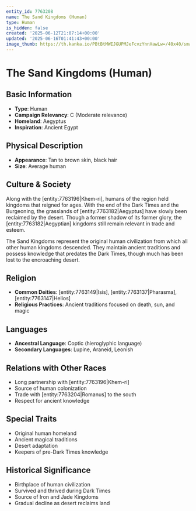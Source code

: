 ```yaml
---
entity_id: 7763208
name: The Sand Kingdoms (Human)
type: Human
is_hidden: false
created: '2025-06-12T21:07:14+00:00'
updated: '2025-06-16T01:41:43+00:00'
image_thumb: https://th.kanka.io/PBtBtMWEJGUPMJeFcvzYnnXawLw=/40x40/smart/src/campaigns/322885/9f0da5c9-7e5c-43a2-bfb3-dbae385d05e1.png
---
```


# The Sand Kingdoms (Human)

## Basic Information

- **Type**: Human
- **Campaign Relevancy**: C (Moderate relevance)
- **Homeland**: Aegyptus
- **Inspiration**: Ancient Egypt

## Physical Description

- **Appearance**: Tan to brown skin, black hair
- **Size**: Average human

## Culture & Society

Along with the [entity:7763196|Khem-ri], humans of the region held kingdoms that reigned for ages. With the end of the Dark Times and the Burgeoning, the grasslands of [entity:7763182|Aegyptus] have slowly been reclaimed by the desert. Though a former shadow of its former glory, the [entity:7763182|Aegyptian] kingdoms still remain relevant in trade and esteem.

The Sand Kingdoms represent the original human civilization from which all other human kingdoms descended. They maintain ancient traditions and possess knowledge that predates the Dark Times, though much has been lost to the encroaching desert.

## Religion

- **Common Deities**: [entity:7763149|Isis], [entity:7763137|Pharasma], [entity:7763147|Helios]
- **Religious Practices**: Ancient traditions focused on death, sun, and magic

## Languages

- **Ancestral Language**: Coptic (hieroglyphic language)
- **Secondary Languages**: Lupine, Araneid, Leonish

## Relations with Other Races

- Long partnership with [entity:7763196|Khem-ri]
- Source of human colonization
- Trade with [entity:7763204|Romanus] to the south
- Respect for ancient knowledge

## Special Traits

- Original human homeland
- Ancient magical traditions
- Desert adaptation
- Keepers of pre-Dark Times knowledge

## Historical Significance

- Birthplace of human civilization
- Survived and thrived during Dark Times
- Source of Iron and Jade Kingdoms
- Gradual decline as desert reclaims land